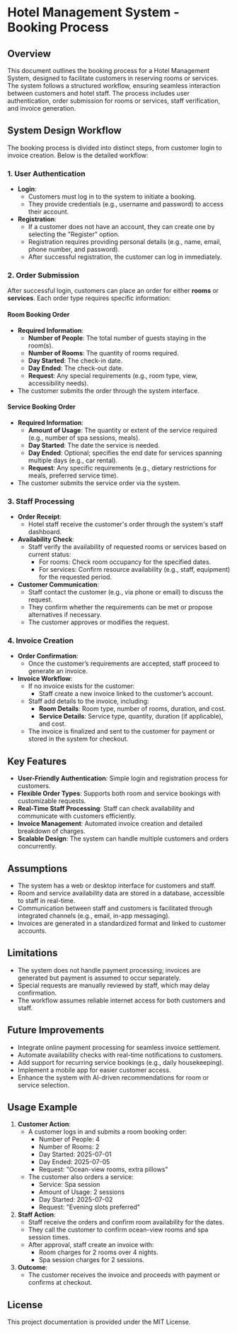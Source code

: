 # Hotel Management System - Booking Process

## Overview
This document outlines the booking process for a Hotel Management System, designed to facilitate customers in reserving rooms or services. The system follows a structured workflow, ensuring seamless interaction between customers and hotel staff. The process includes user authentication, order submission for rooms or services, staff verification, and invoice generation.

## System Design Workflow

The booking process is divided into distinct steps, from customer login to invoice creation. Below is the detailed workflow:

### 1. User Authentication
- **Login**:
  - Customers must log in to the system to initiate a booking.
  - They provide credentials (e.g., username and password) to access their account.
- **Registration**:
  - If a customer does not have an account, they can create one by selecting the "Register" option.
  - Registration requires providing personal details (e.g., name, email, phone number, and password).
  - After successful registration, the customer can log in immediately.

### 2. Order Submission
After successful login, customers can place an order for either **rooms** or **services**. Each order type requires specific information:

#### Room Booking Order
- **Required Information**:
  - **Number of People**: The total number of guests staying in the room(s).
  - **Number of Rooms**: The quantity of rooms required.
  - **Day Started**: The check-in date.
  - **Day Ended**: The check-out date.
  - **Request**: Any special requirements (e.g., room type, view, accessibility needs).
- The customer submits the order through the system interface.

#### Service Booking Order
- **Required Information**:
  - **Amount of Usage**: The quantity or extent of the service required (e.g., number of spa sessions, meals).
  - **Day Started**: The date the service is needed.
  - **Day Ended**: Optional; specifies the end date for services spanning multiple days (e.g., car rental).
  - **Request**: Any specific requirements (e.g., dietary restrictions for meals, preferred service time).
- The customer submits the service order via the system.

### 3. Staff Processing
- **Order Receipt**:
  - Hotel staff receive the customer's order through the system's staff dashboard.
- **Availability Check**:
  - Staff verify the availability of requested rooms or services based on current status:
    - For rooms: Check room occupancy for the specified dates.
    - For services: Confirm resource availability (e.g., staff, equipment) for the requested period.
- **Customer Communication**:
  - Staff contact the customer (e.g., via phone or email) to discuss the request.
  - They confirm whether the requirements can be met or propose alternatives if necessary.
  - The customer approves or modifies the request.

### 4. Invoice Creation
- **Order Confirmation**:
  - Once the customer’s requirements are accepted, staff proceed to generate an invoice.
- **Invoice Workflow**:
  - If no invoice exists for the customer:
    - Staff create a new invoice linked to the customer’s account.
  - Staff add details to the invoice, including:
    - **Room Details**: Room type, number of rooms, duration, and cost.
    - **Service Details**: Service type, quantity, duration (if applicable), and cost.
  - The invoice is finalized and sent to the customer for payment or stored in the system for checkout.

## Key Features
- **User-Friendly Authentication**: Simple login and registration process for customers.
- **Flexible Order Types**: Supports both room and service bookings with customizable requests.
- **Real-Time Staff Processing**: Staff can check availability and communicate with customers efficiently.
- **Invoice Management**: Automated invoice creation and detailed breakdown of charges.
- **Scalable Design**: The system can handle multiple customers and orders concurrently.

## Assumptions
- The system has a web or desktop interface for customers and staff.
- Room and service availability data are stored in a database, accessible to staff in real-time.
- Communication between staff and customers is facilitated through integrated channels (e.g., email, in-app messaging).
- Invoices are generated in a standardized format and linked to customer accounts.

## Limitations
- The system does not handle payment processing; invoices are generated but payment is assumed to occur separately.
- Special requests are manually reviewed by staff, which may delay confirmation.
- The workflow assumes reliable internet access for both customers and staff.

## Future Improvements
- Integrate online payment processing for seamless invoice settlement.
- Automate availability checks with real-time notifications to customers.
- Add support for recurring service bookings (e.g., daily housekeeping).
- Implement a mobile app for easier customer access.
- Enhance the system with AI-driven recommendations for room or service selection.

## Usage Example
1. **Customer Action**:
   - A customer logs in and submits a room booking order:
     - Number of People: 4
     - Number of Rooms: 2
     - Day Started: 2025-07-01
     - Day Ended: 2025-07-05
     - Request: "Ocean-view rooms, extra pillows"
   - The customer also orders a service:
     - Service: Spa session
     - Amount of Usage: 2 sessions
     - Day Started: 2025-07-02
     - Request: "Evening slots preferred"
2. **Staff Action**:
   - Staff receive the orders and confirm room availability for the dates.
   - They call the customer to confirm ocean-view rooms and spa session times.
   - After approval, staff create an invoice with:
     - Room charges for 2 rooms over 4 nights.
     - Spa session charges for 2 sessions.
3. **Outcome**:
   - The customer receives the invoice and proceeds with payment or confirms at checkout.

## License
This project documentation is provided under the MIT License.
